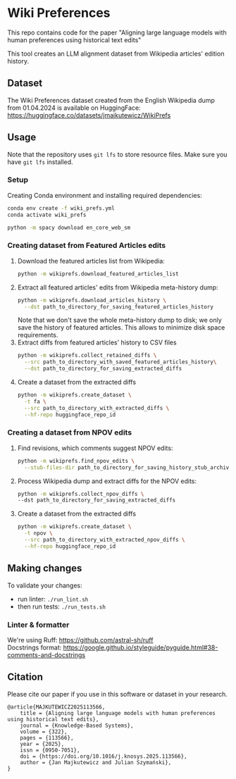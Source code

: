 # Wiki Preferences

This repo contains code for the paper "Aligning large language models with human preferences using historical text edits"

This tool creates an LLM alignment dataset from Wikipedia articles' edition history.

## Dataset

The Wiki Preferences dataset created from the English Wikipedia dump from 01.04.2024 is available on HuggingFace: https://huggingface.co/datasets/jmajkutewicz/WikiPrefs

## Usage

Note that the repository uses `git lfs` to store resource files. Make sure you have `git lfs` installed.

### Setup

Creating Conda environment and installing required dependencies:

```bash
conda env create -f wiki_prefs.yml
conda activate wiki_prefs

python -m spacy download en_core_web_sm
```

### Creating dataset from Featured Articles edits

1. Download the featured articles list from Wikipedia:
    ```bash
   python -m wikiprefs.download_featured_articles_list
    ```
2. Extract all featured articles' edits from Wikipedia meta-history dump:
    ```bash
   python -m wikiprefs.download_articles_history \
      --dst path_to_directory_for_saving_featured_articles_history
    ```
   Note that we don't save the whole meta-history dump to disk; we only save the history of featured articles. This allows to minimize
   disk space requirements.
3. Extract diffs from featured articles' history to CSV files
    ```bash
   python -m wikiprefs.collect_retained_diffs \
      --src path_to_directory_with_saved_featured_articles_history\
      --dst path_to_directory_for_saving_extracted_diffs
    ```
4. Create a dataset from the extracted diffs
    ```bash
   python -m wikiprefs.create_dataset \
      -t fa \
      --src path_to_directory_with_extracted_diffs \
      --hf-repo huggingface_repo_id
    ```

### Creating a dataset from NPOV edits

1. Find revisions, which comments suggest NPOV edits:
    ```bash
   python -m wikiprefs.find_npov_edits \
      --stub-files-dir path_to_directory_for_saving_history_stub_archives
    ```
2. Process Wikipedia dump and extract diffs for the NPOV edits:
    ```bash
   python -m wikiprefs.collect_npov_diffs \
    --dst path_to_directory_for_saving_extracted_diffs
    ```
3. Create a dataset from the extracted diffs
    ```bash
   python -m wikiprefs.create_dataset \
      -t npov \
      --src path_to_directory_with_extracted_npov_diffs \
      --hf-repo huggingface_repo_id
    ```

## Making changes

To validate your changes:

* run linter: `./run_lint.sh`
* then run tests: `./run_tests.sh`

### Linter & formatter

We're using Ruff: <https://github.com/astral-sh/ruff>  
Docstrings format: <https://google.github.io/styleguide/pyguide.html#38-comments-and-docstrings>

## Citation

Please cite our paper if you use in this software or dataset in your research.

```
@article{MAJKUTEWICZ2025113566,
    title = {Aligning large language models with human preferences using historical text edits},
    journal = {Knowledge-Based Systems},
    volume = {322},
    pages = {113566},
    year = {2025},
    issn = {0950-7051},
    doi = {https://doi.org/10.1016/j.knosys.2025.113566},
    author = {Jan Majkutewicz and Julian Szymański},
}
```
